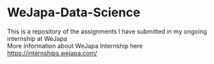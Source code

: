 # WeJapa-Data-Science
This is a repository of the assignments I have submitted in my ongoing internship at WeJapa  
More information about WeJapa Internship here https://internships.wejapa.com/
